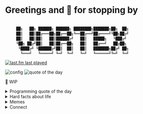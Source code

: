 # Greetings and 🙏 for stopping by

```json5

     ██╗   ██╗ ██████╗ ██████╗ ████████╗███████╗██╗  ██╗
     ██║   ██║██╔═══██╗██╔══██╗╚══██╔══╝██╔════╝╚██╗██╔╝
     ██║   ██║██║   ██║██████╔╝   ██║   █████╗   ╚███╔╝ 
     ╚██╗ ██╔╝██║   ██║██╔══██╗   ██║   ██╔══╝   ██╔██╗ 
      ╚████╔╝ ╚██████╔╝██║  ██║   ██║   ███████╗██╔╝ ██╗
       ╚═══╝   ╚═════╝ ╚═╝  ╚═╝   ╚═╝   ╚══════╝╚═╝  ╚═╝

```
[![last.fm last played](https://img.shields.io/endpoint?url=https://workers.vortex.name/lastfm/endpoint.json)](https://www.last.fm/user/zero-vortex)

![config](https://github.com/0-vortex/0-vortex/workflows/config/badge.svg)
 ![quote of the day](https://github.com/0-vortex/0-vortex/workflows/quote%20of%20the%20day/badge.svg)

🚧 WIP

<details>
    <summary>Programming quote of the day</summary>

<!--STARTS_HERE_QUOTE_README-->
<i>❝“If we wish to count lines of code, we should not regard them as ‘lines produced’ but as ‘lines spent.'”— Edsger Dijkstra   ❞</i>
<!--ENDS_HERE_QUOTE_README-->

</details>

<details>
  <summary>Hard facts about life</summary>

## Hijacked destinies

> 4e6f7420656e6c69676874656e65642c206a7573742062726f6b656e2e
>
> 48617070696e657373206973207265616c69747920776974686f7574206578706563746174696f6e2e
>
> 4275742074686572652773207374696c6c206e6f207265737420666f7220746865207769636b65642e

</details>

<details>
  <summary>Memes</summary>

## Methodology

![Resistance is futile](./static/don-t-argue-with-angry-ninjas.png?raw=true "Don't argue with angry ninjas")

## Vision

![Never stop dreaming](./static/never-stop-dreaming.jpg?raw=true "Never stop dreaming")

</details>

<details>
  <summary>Connect</summary>

## Social

- Linkedin: [tedvortex](https://www.linkedin.com/in/tedvortex)
- Twitter: [0_vortex](https://twitter.com/0_vortex)
- Psychology: [commander personality](https://www.16personalities.com/profiles/bdbc4d20d6087)

## Text me

- Email: [ted.vortex@gmail.com](mailto:ted.vortex@gmail.com?subject=Contact%20Request)
- Phone: [754-345-624](sms:+40754345624)

</details>
